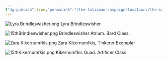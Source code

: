```yaml
---
{"dg-publish":true,"permalink":"/the-talisman-campaign/locations/the-sunken-spire/levels-players/15th-classrooms-b-and-k/","noteIcon":""}
---
```



![Lyra Brindleswisher.png](/img/user/The%20Talisman%20Campaign/NPCs/Lyra%20Brindleswisher.png)
Lyra Brindleswisher

![15thBrindleswisher.png](/img/user/The%20Talisman%20Campaign/Locations/The%20Sunken%20Spire/Levels%20(Players)/15thBrindleswisher.png)
Brindleswisher Atrium. Bard Class.

![Zara Kikernumfkis.png](/img/user/The%20Talisman%20Campaign/NPCs/Zara%20Kikernumfkis.png)
Zara Kikernumfkis, Tinkerer Exemplar

![15thKikernumfkis.png](/img/user/The%20Talisman%20Campaign/Locations/The%20Sunken%20Spire/Levels%20(Players)/15thKikernumfkis.png)
Kikernumfkis Quad. Artificer Class.
